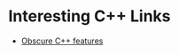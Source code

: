 Interesting C++ Links
=====================

* [ Obscure C++ features ]( !http://madebyevan.com/obscure-cpp-features/ )
